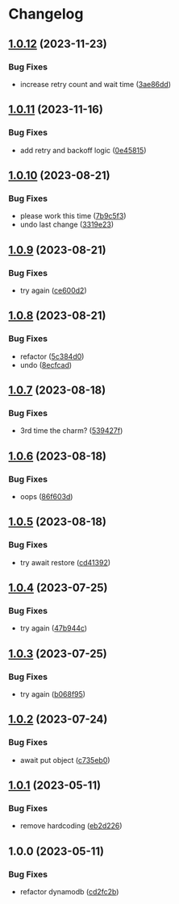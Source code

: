 # Changelog

## [1.0.12](https://github.com/milltechfx/MillTechFX.DynamoDbBackUp/compare/v1.0.11...v1.0.12) (2023-11-23)


### Bug Fixes

* increase retry count and wait time ([3ae86dd](https://github.com/milltechfx/MillTechFX.DynamoDbBackUp/commit/3ae86ddbdf322808fe9fb71d30f1f56ebce7c00c))

## [1.0.11](https://github.com/milltechfx/MillTechFX.DynamoDbBackUp/compare/v1.0.10...v1.0.11) (2023-11-16)


### Bug Fixes

* add retry and backoff logic ([0e45815](https://github.com/milltechfx/MillTechFX.DynamoDbBackUp/commit/0e45815103f63ac9f7aeb77d7aff51690f036b5b))

## [1.0.10](https://github.com/milltechfx/MillTechFX.DynamoDbBackUp/compare/v1.0.9...v1.0.10) (2023-08-21)


### Bug Fixes

* please work this time ([7b9c5f3](https://github.com/milltechfx/MillTechFX.DynamoDbBackUp/commit/7b9c5f312089cf2daa51399b55be4985e7a68f96))
* undo last change ([3319e23](https://github.com/milltechfx/MillTechFX.DynamoDbBackUp/commit/3319e236c375c4da52947a9ba238f03897e4ab64))

## [1.0.9](https://github.com/milltechfx/MillTechFX.DynamoDbBackUp/compare/v1.0.8...v1.0.9) (2023-08-21)


### Bug Fixes

* try again ([ce600d2](https://github.com/milltechfx/MillTechFX.DynamoDbBackUp/commit/ce600d2efc97e72223e4791f2f250b90d04cc67f))

## [1.0.8](https://github.com/milltechfx/MillTechFX.DynamoDbBackUp/compare/v1.0.7...v1.0.8) (2023-08-21)


### Bug Fixes

* refactor ([5c384d0](https://github.com/milltechfx/MillTechFX.DynamoDbBackUp/commit/5c384d064a274827612844ae35a0e1db66915107))
* undo ([8ecfcad](https://github.com/milltechfx/MillTechFX.DynamoDbBackUp/commit/8ecfcad992f8a1e18fd721be8ee63761c9030dbf))

## [1.0.7](https://github.com/milltechfx/MillTechFX.DynamoDbBackUp/compare/v1.0.6...v1.0.7) (2023-08-18)


### Bug Fixes

* 3rd time the charm? ([539427f](https://github.com/milltechfx/MillTechFX.DynamoDbBackUp/commit/539427fbe2af65b3a58bfe790fc1d78deb4b127b))

## [1.0.6](https://github.com/milltechfx/MillTechFX.DynamoDbBackUp/compare/v1.0.5...v1.0.6) (2023-08-18)


### Bug Fixes

* oops ([86f603d](https://github.com/milltechfx/MillTechFX.DynamoDbBackUp/commit/86f603d04b78673fc87748abc074a7858e2f15f9))

## [1.0.5](https://github.com/milltechfx/MillTechFX.DynamoDbBackUp/compare/v1.0.4...v1.0.5) (2023-08-18)


### Bug Fixes

* try await restore ([cd41392](https://github.com/milltechfx/MillTechFX.DynamoDbBackUp/commit/cd413920f5d1d41cb303dee857de14173bdd6720))

## [1.0.4](https://github.com/milltechfx/MillTechFX.DynamoDbBackUp/compare/v1.0.3...v1.0.4) (2023-07-25)


### Bug Fixes

* try again ([47b944c](https://github.com/milltechfx/MillTechFX.DynamoDbBackUp/commit/47b944c15307f78de45252145530bca30cbee2ab))

## [1.0.3](https://github.com/milltechfx/MillTechFX.DynamoDbBackUp/compare/v1.0.2...v1.0.3) (2023-07-25)


### Bug Fixes

* try again ([b068f95](https://github.com/milltechfx/MillTechFX.DynamoDbBackUp/commit/b068f9584b392e5c6ab773ed54356ef25776e7f6))

## [1.0.2](https://github.com/milltechfx/MillTechFX.DynamoDbBackUp/compare/v1.0.1...v1.0.2) (2023-07-24)


### Bug Fixes

* await put object ([c735eb0](https://github.com/milltechfx/MillTechFX.DynamoDbBackUp/commit/c735eb0a2b190cb8b72567a8934e2897e60f2304))

## [1.0.1](https://github.com/milltechfx/MillTechFX.DynamoDbBackUp/compare/v1.0.0...v1.0.1) (2023-05-11)


### Bug Fixes

* remove hardcoding ([eb2d226](https://github.com/milltechfx/MillTechFX.DynamoDbBackUp/commit/eb2d22628229ebdee7a309fded923d6bd80a865b))

## 1.0.0 (2023-05-11)


### Bug Fixes

* refactor dynamodb ([cd2fc2b](https://github.com/milltechfx/MillTechFX.DynamoDbBackUp/commit/cd2fc2bfd4471cd7f5152ea845d035be238cf47e))
